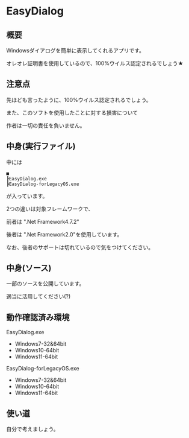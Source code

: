 # EasyDialog

## 概要

Windowsダイアログを簡単に表示してくれるアプリです。

オレオレ証明書を使用しているので、100%ウイルス認定されるでしょう★

## 注意点

先ほども言ったように、100%ウイルス認定されるでしょう。

また、このソフトを使用したことに対する損害について

作者は一切の責任を負いません。

## 中身(実行ファイル)

中には
```
■
┣EasyDialog.exe
┣EasyDialog-forLegacyOS.exe
```
が入っています。

2つの違いは対象フレームワークで、

前者は ".Net Framework4.7.2"

後者は ".Net Framework2.0"を使用しています。

なお、後者のサポートは切れているので気をつけてください。

## 中身(ソース)

一部のソースを公開しています。

適当に活用してください(?)

## 動作確認済み環境

EasyDialog.exe
- Windows7-32&64bit
- Windows10-64bit
- Windows11-64bit

EasyDialog-forLegacyOS.exe
- Windows7-32&64bit
- Windows10-64bit
- Windows11-64bit

## 使い道 
自分で考えましょう。

